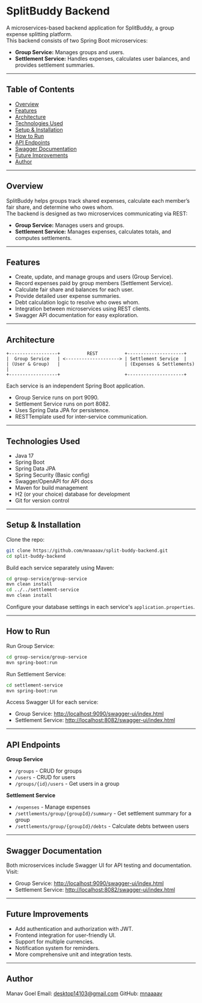 
# SplitBuddy Backend

A microservices-based backend application for SplitBuddy, a group expense splitting platform.  
This backend consists of two Spring Boot microservices:

- **Group Service:** Manages groups and users.  
- **Settlement Service:** Handles expenses, calculates user balances, and provides settlement summaries.

---

## Table of Contents

- [Overview](#overview)  
- [Features](#features)  
- [Architecture](#architecture)  
- [Technologies Used](#technologies-used)  
- [Setup & Installation](#setup--installation)  
- [How to Run](#how-to-run)  
- [API Endpoints](#api-endpoints)  
- [Swagger Documentation](#swagger-documentation)  
- [Future Improvements](#future-improvements)  
- [Author](#author)

---

## Overview

SplitBuddy helps groups track shared expenses, calculate each member’s fair share, and determine who owes whom.  
The backend is designed as two microservices communicating via REST:

- **Group Service:** Manages users and groups.  
- **Settlement Service:** Manages expenses, calculates totals, and computes settlements.

---

## Features

- Create, update, and manage groups and users (Group Service).  
- Record expenses paid by group members (Settlement Service).  
- Calculate fair share and balances for each user.  
- Provide detailed user expense summaries.  
- Debt calculation logic to resolve who owes whom.  
- Integration between microservices using REST clients.  
- Swagger API documentation for easy exploration.

---

## Architecture

```plaintext
+------------------+          REST          +---------------------+
|  Group Service   | <--------------------> | Settlement Service  |
| (User & Group)   |                        | (Expenses & Settlements) |
+------------------+                        +---------------------+
````

Each service is an independent Spring Boot application.

* Group Service runs on port 9090.
* Settlement Service runs on port 8082.
* Uses Spring Data JPA for persistence.
* RESTTemplate used for inter-service communication.

---

## Technologies Used

* Java 17
* Spring Boot
* Spring Data JPA
* Spring Security (Basic config)
* Swagger/OpenAPI for API docs
* Maven for build management
* H2 (or your choice) database for development
* Git for version control

---

## Setup & Installation

Clone the repo:

```bash
git clone https://github.com/mnaaaav/split-buddy-backend.git
cd split-buddy-backend
```

Build each service separately using Maven:

```bash
cd group-service/group-service
mvn clean install
cd ../../settlement-service
mvn clean install
```

Configure your database settings in each service's `application.properties`.

---

## How to Run

Run Group Service:

```bash
cd group-service/group-service
mvn spring-boot:run
```

Run Settlement Service:

```bash
cd settlement-service
mvn spring-boot:run
```

Access Swagger UI for each service:

* Group Service: [http://localhost:9090/swagger-ui/index.html](http://localhost:9090/swagger-ui/index.html)
* Settlement Service: [http://localhost:8082/swagger-ui/index.html](http://localhost:8082/swagger-ui/index.html)

---

## API Endpoints

**Group Service**

* `/groups` - CRUD for groups
* `/users` - CRUD for users
* `/groups/{id}/users` - Get users in a group

**Settlement Service**

* `/expenses` - Manage expenses
* `/settlements/group/{groupId}/summary` - Get settlement summary for a group
* `/settlements/group/{groupId}/debts` - Calculate debts between users

---

## Swagger Documentation

Both microservices include Swagger UI for API testing and documentation. Visit:

* Group Service: [http://localhost:9090/swagger-ui/index.html](http://localhost:9090/swagger-ui/index.html)
* Settlement Service: [http://localhost:8082/swagger-ui/index.html](http://localhost:8082/swagger-ui/index.html)

---

## Future Improvements

* Add authentication and authorization with JWT.
* Frontend integration for user-friendly UI.
* Support for multiple currencies.
* Notification system for reminders.
* More comprehensive unit and integration tests.

---

## Author

Manav Goel
Email: [desktop14103@gmail.com](mailto:desktop14103@gmail.com)
GitHub: [mnaaaav](https://github.com/mnaaaav)


